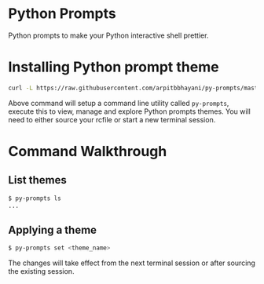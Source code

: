 Python Prompts
===

Python prompts to make your Python interactive shell prettier.

# Installing Python prompt theme

```sh
curl -L https://raw.githubusercontent.com/arpitbbhayani/py-prompts/master/install.sh | sh
```

Above command will setup a command line utility called `py-prompts`, execute this to view, manage
and explore Python prompts themes. You will need to either source your rcfile or start a new
terminal session.

# Command Walkthrough

## List themes

```sh
$ py-prompts ls
...
```

## Applying a theme

```sh
$ py-prompts set <theme_name>
```

The changes will take effect from the next terminal session or after sourcing the existing session.
